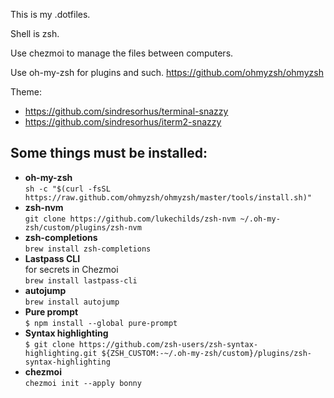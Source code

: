 This is my .dotfiles.

Shell is zsh.

Use chezmoi to manage the files between computers.

Use oh-my-zsh for plugins and such.
https://github.com/ohmyzsh/ohmyzsh

Theme:

- https://github.com/sindresorhus/terminal-snazzy
- https://github.com/sindresorhus/iterm2-snazzy

## Some things must be installed:

- **oh-my-zsh**  
  `sh -c "$(curl -fsSL https://raw.github.com/ohmyzsh/ohmyzsh/master/tools/install.sh)"`
- **zsh-nvm**  
  `git clone https://github.com/lukechilds/zsh-nvm ~/.oh-my-zsh/custom/plugins/zsh-nvm`
- **zsh-completions**  
  `brew install zsh-completions`
- **Lastpass CLI**  
  for secrets in Chezmoi  
  `brew install lastpass-cli`
- **autojump**  
  `brew install autojump`
- **Pure prompt**  
  `$ npm install --global pure-prompt`
- **Syntax highlighting**  
  `$ git clone https://github.com/zsh-users/zsh-syntax-highlighting.git ${ZSH_CUSTOM:-~/.oh-my-zsh/custom}/plugins/zsh-syntax-highlighting`
- **chezmoi**  
  `chezmoi init --apply bonny`

